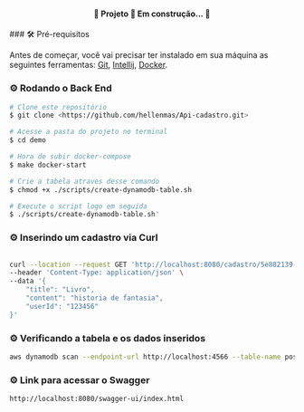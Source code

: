 
<h4 align="center"> 
	🚧  Projeto 🚀 Em construção...  🚧
</h4>
### 🛠 Pré-requisitos

Antes de começar, você vai precisar ter instalado em sua máquina as seguintes ferramentas:
[Git](https://git-scm.com), [Intellij](https://www.jetbrains.com/pt-br/idea/), [Docker](https://www.docker.com/). 

### ⚙️ Rodando o Back End 

```bash
# Clone este repositório
$ git clone <https://github.com/hellenmas/Api-cadastro.git>

# Acesse a pasta do projeto no terminal
$ cd demo

# Hora de subir docker-compose
$ make docker-start

# Crie a tabela atraves desse comando
$ chmod +x ./scripts/create-dynamodb-table.sh

# Execute o script logo em seguida
$ ./scripts/create-dynamodb-table.sh'

```
### ⚙️ Inserindo um cadastro via Curl
```bash

curl --location --request GET 'http://localhost:8080/cadastro/5e882139-5d09-4b68-86e1-864d504f0910' \
--header 'Content-Type: application/json' \
--data '{
    "title": "Livro",
    "content": "historia de fantasia",
    "userId": "123456"
}'
```
### ⚙️ Verificando a tabela e os dados inseridos
```bash
aws dynamodb scan --endpoint-url http://localhost:4566 --table-name posts
```
### ⚙️ Link para acessar o Swagger
```bash
http://localhost:8080/swagger-ui/index.html
```